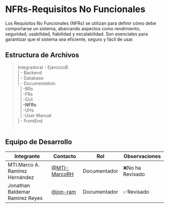 # NFRs-Requisitos No Funcionales 
Los Requisitos No Funcionales (NFRs) se utilizan para definir cómo debe comportarse un sistema, abarcando aspectos como rendimiento, seguridad, usabilidad, fiabilidad y escalabilidad. Son esenciales para garantizar que el sistema sea eficiente, seguro y fácil de usar.

## Estructura de Archivos

>IntegradoraI - EjercicioB<br>
>| - Backend <br>
>| - Database<br>
>| - Documentation<br>
>&nbsp;&nbsp;| -BRs<br>
>&nbsp;&nbsp;| -FRs<br>
>&nbsp;&nbsp;| -GUI<br>
>&nbsp;&nbsp;| **-NFRs**<br>
>&nbsp;&nbsp;| -UHs<br>
>&nbsp;&nbsp;| -User Manual<br>
>| - FrontEnd<br><br>

## Equipo de Desarrollo

|Integrante|Contacto|Rol|Observaciones|
|-----------|-------|---|-------------|
|MTI.Marco A. Ramírez Hernández|[@MTI-MarcoRH](https://github.com/MTI-MarcoRH)|Documentador|❌No ha Revisado|
|Jonathan Baldemar Ramirez Reyes|[@jon-ram](https://github.com/Jon-ram)|Documentador|✅Revisado|
